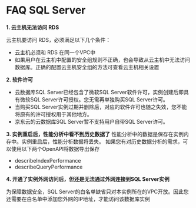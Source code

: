 # FAQ SQL Server

**1. 云主机无法访问 RDS**

云主机要访问 RDS，必须满足以下几个条件：
  - 云主机必须和 RDS 在同一个VPC中
  - 如果用户在云主机中配置的安全组规则不正确，也会导致从云主机中无法访问数据库。正确的配置云主机安全组的方法可查看云主机相关设置

**2. 软件许可**
- 云数据库SQL Server已经包含了微软SQL Server软件许可，实例创建后即具有微软SQL Server许可授权。您无需再单独购买SQL Server许可。
- 当购买SQL Server实例过期并删除后，对应的软件许可也随之失效，您不能将原有的许可授权用于其他地方。
- 京东云的云数据库SQL Server暂不支持用户自带SQL Server许可。

**3. 实例重启后，性能分析中看不到历史数据了**
性能分析中的数据是保存在实例内存中。实例重启后，性能分析数据将丢失。 如果您有对历史数据分析的需求，可以使用以下两个OpenAPI将数据导出保存
- describeIndexPerformance
- describeQueryPerformance

**4. 开通了实例外网访问后，但还是无法通过外网连接到SQL Server实例**

为保障数据安全，SQL Server的白名单缺省只对本实例所在的VPC开放。因此您还需要在白名单中添加您外网的IP地址，才能访问该数据库实例
